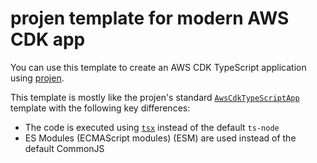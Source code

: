 # projen template for modern AWS CDK app

You can use this template to create an AWS CDK TypeScript application using [projen](https://github.com/projen/projen).

This template is mostly like the projen's standard [`AwsCdkTypeScriptApp`](https://github.com/projen/projen/blob/main/src/awscdk/awscdk-app-ts.ts) template with the following key differences:

- The code is executed using [`tsx`](https://github.com/privatenumber/tsx) instead of the default `ts-node`
- ES Modules (ECMAScript modules) (ESM) are used instead of the default CommonJS
